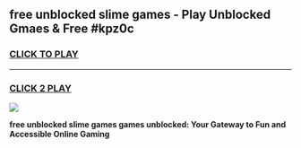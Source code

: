 
## free unblocked slime games - Play Unblocked Gmaes & Free #kpz0c
<h3>
<a href="https://news.freeplayer.one?title=free_unblocked_slime_games&ref=26F">CLICK TO PLAY</a></h3>
<hr>

<h3>
<a href="https://news.freeplayer.one?title=free_unblocked_slime_games&ref=26F">CLICK 2 PLAY</a>
  
</h3>

<a href="https://news.freeplayer.one?title=free_unblocked_slime_games&ref=26F/"><img src="https://clearcache.store/games.png"></a>


**free unblocked slime games games unblocked: Your Gateway to Fun and Accessible Online Gaming**

